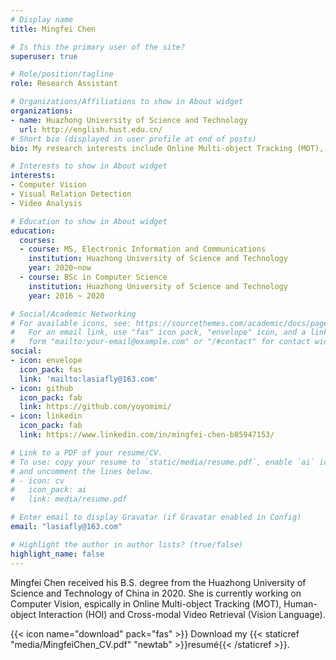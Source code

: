 ```yaml
---
# Display name
title: Mingfei Chen

# Is this the primary user of the site?
superuser: true

# Role/position/tagline
role: Research Assistant

# Organizations/Affiliations to show in About widget
organizations:
- name: Huazhong University of Science and Technology
  url: http://english.hust.edu.cn/
# Short bio (displayed in user profile at end of posts)
bio: My research interests include Online Multi-object Tracking (MOT), Human-object Interaction (HOI) and Cross-modal Video Retrieval (Vision Language).

# Interests to show in About widget
interests:
- Computer Vision
- Visual Relation Detection
- Video Analysis

# Education to show in About widget
education:
  courses:
  - course: MS, Electronic Information and Communications
    institution: Huazhong University of Science and Technology
    year: 2020~now
  - course: BSc in Computer Science
    institution: Huazhong University of Science and Technology
    year: 2016 ~ 2020

# Social/Academic Networking
# For available icons, see: https://sourcethemes.com/academic/docs/page-builder/#icons
#   For an email link, use "fas" icon pack, "envelope" icon, and a link in the
#   form "mailto:your-email@example.com" or "/#contact" for contact widget.
social:
- icon: envelope
  icon_pack: fas
  link: 'mailto:lasiafly@163.com'
- icon: github
  icon_pack: fab
  link: https://github.com/yoyomimi/
- icon: linkedin
  icon_pack: fab
  link: https://www.linkedin.com/in/mingfei-chen-b85947153/

# Link to a PDF of your resume/CV.
# To use: copy your resume to `static/media/resume.pdf`, enable `ai` icons in `params.toml`, 
# and uncomment the lines below.
# - icon: cv
#   icon_pack: ai
#   link: media/resume.pdf

# Enter email to display Gravatar (if Gravatar enabled in Config)
email: "lasiafly@163.com"

# Highlight the author in author lists? (true/false)
highlight_name: false
---
```


Mingfei Chen received his B.S. degree from the Huazhong University of Science and Technology of China in 2020. She is currently working on Computer Vision, espically in Online Multi-object Tracking (MOT), Human-object Interaction (HOI) and Cross-modal Video Retrieval (Vision Language).


{{< icon name="download" pack="fas" >}} Download my {{< staticref "media/MingfeiChen_CV.pdf" "newtab" >}}resumé{{< /staticref >}}.
